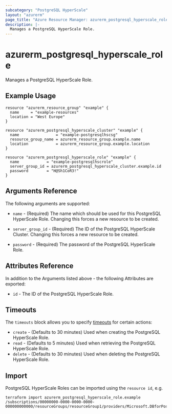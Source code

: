 ```yaml
---
subcategory: "PostgreSQL HyperScale"
layout: "azurerm"
page_title: "Azure Resource Manager: azurerm_postgresql_hyperscale_role"
description: |-
  Manages a PostgreSQL HyperScale Role.
---
```


# azurerm_postgresql_hyperscale_role

Manages a PostgreSQL HyperScale Role.

## Example Usage

```hcl
resource "azurerm_resource_group" "example" {
  name     = "example-resources"
  location = "West Europe"
}

resource "azurerm_postgresql_hyperscale_cluster" "example" {
  name                = "example-postgresqlhscsg"
  resource_group_name = azurerm_resource_group.example.name
  location            = azurerm_resource_group.example.location
}

resource "azurerm_postgresql_hyperscale_role" "example" {
  name            = "example-postgresqlhscrole"
  server_group_id = azurerm_postgresql_hyperscale_cluster.example.id
  password        = "H@Sh1CoR3!"
}
```

## Arguments Reference

The following arguments are supported:

* `name` - (Required) The name which should be used for this PostgreSQL HyperScale Role. Changing this forces a new resource to be created.

* `server_group_id` - (Required) The ID of the PostgreSQL HyperScale Cluster. Changing this forces a new resource to be created.

* `password` - (Required) The password of the PostgreSQL HyperScale Role.

## Attributes Reference

In addition to the Arguments listed above - the following Attributes are exported:

* `id` - The ID of the PostgreSQL HyperScale Role.

## Timeouts

The `timeouts` block allows you to specify [timeouts](https://www.terraform.io/docs/configuration/resources.html#timeouts) for certain actions:

* `create` - (Defaults to 30 minutes) Used when creating the PostgreSQL HyperScale Role.
* `read` - (Defaults to 5 minutes) Used when retrieving the PostgreSQL HyperScale Role.
* `delete` - (Defaults to 30 minutes) Used when deleting the PostgreSQL HyperScale Role.

## Import

PostgreSQL HyperScale Roles can be imported using the `resource id`, e.g.

```shell
terraform import azurerm_postgresql_hyperscale_role.example /subscriptions/00000000-0000-0000-0000-000000000000/resourceGroups/resourceGroup1/providers/Microsoft.DBforPostgreSQL/serverGroupsv2/cluster1/roles/role1
```
